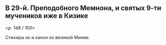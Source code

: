 
## В 29-й. Преподобного Мемнона, и святых 9-ти мучеников иже в Кизике

<*p. 148 / 100*>

Стихиры их и канон из великой Минеи. 
